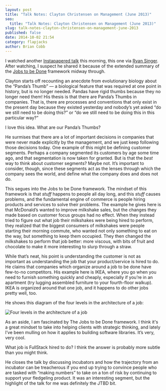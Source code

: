 ```yaml
---
layout: post
title: "Talk Notes: Clayton Christensen on Management (June 2013)"
seo:
  title: "Talk Notes: Clayton Christensen on Management (June 2013)"
slug: talk-notes-clayton-christensen-on-management-june-2013
published: false
date: 2014-10-02 21:54
category: flapjacks
author: Brian Cobb
---
```



I watched another [Instapapered talk][1] this morning, this one via [Ryan Singer][2]. After watching, I suspect he shared it because of the extended summary of the [Jobs to be Done][3] framework midway through.

Clayton starts off recounting an anecdote from evolutionary biology about the “Panda’s Thumb” — a biological feature that was required at one point in history, but is no longer needed. Pandas have rigid thumbs because they no longer need them! His thesis is that there are Panda’s Thumbs in companies. That is, there are processes and conventions that only exist in the present day because they existed yesterday and nobody’s yet asked “do we still need to be doing this?” or “do we still need to be doing this in this particular way?”

I love this idea. What are our Panda’s Thumbs?

He surmises that there are a lot of important decisions in companies that were never made explicitly by the management, and we just keep following those decisions today. One example of this might be defining customer segments. Perhaps a company segmented its customers by age some time ago, and that segmentation is now taken for granted. But is that the *best* way to think about customer segments? Maybe not. It’s important to consider, though, since these segments act as the lenses through which the company sees the world, and define what the company does and does not do.

This segues into the Jobs to be Done framework. The mindset of this framework is that *stuff* happens to people all day long, and this *stuff* causes problems, and the fundamental engine of commerce is people hiring products and services to solve their problems. The example he gives here is that McDonald’s wanted to improve milkshake sales, but the changes they made based on customer focus groups had no effect. When they instead tried to figure out what job their milkshakes were being hired to perform, they realized that the biggest consumers of milkshakes were people starting their morning commute, who wanted not only something to eat on the way, but something to keep them occupied. They then changed the milkshakes to perform that job better: more viscous, with bits of fruit and chocolate to make it more interesting to slurp through a straw.

While that’s neat, his point is understanding the customer is not as important as understanding the job that your product/service is hired to do. He claims that companies which organize around a job to be done have few-to-no competitors. His example here is IKEA, where you go when you need to furnish something quickly and cheaply, especially if you’re in an apartment (try lugging assembled furniture to your fourth-floor walkup). IKEA is organized around that one job, and it happens to do other jobs pretty well, too.

He shows this diagram of the four levels in the architecture of a job:

![Four levels in the architecture of a job][4]

As an aside, I am fascinated by The Jobs to be Done framework. I think it's a great mindset to take into helping clients with strategic thinking, and lately I’ve been mulling on how it applies to building software libraries. It’s very, very cool.

What job is FullStack hired to do? I think the answer is probably more subtle than you might think.

He closes the talk by discussing incubators and how the trajectory from an incubator can be treacherous if you end up trying to convince people who are tasked with “making numbers” to take on a ton of risk by continuing to support your fledgeling product. It was an interesting segment, but the highlight of the talk for me was definitely the JTBD bit.

 [1]: https://www.youtube.com/watch?v=Ei57yFEljrI
 [2]: http://feltpresence.com/
 [3]: http://jobstobedone.org/
 [4]: http://f.cl.ly/items/3Y3i2o1F1A3X3u2M1P1K/Screen%20Shot%202014-10-02%20at%204.46.55%20PM.png
